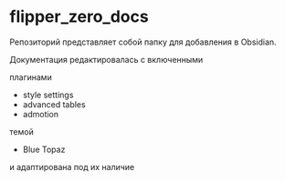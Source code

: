 # flipper_zero_docs

Репозиторий представляет собой папку для добавления в Obsidian.

Документация редактировалась с включенными 

плагинами
- style settings
- advanced tables
- admotion

темой
- Blue Topaz

и адаптирована под их наличие